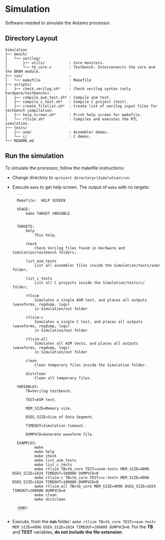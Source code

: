 # Simulation

Software needed to simulate the Antares processor.

## Directory Layout

```
Simulation
├── bench/
│   └── verilog/
│       ├── utils/           : Core monitors.
│       └── tb_core.v        : Testbench: Interconnects the core and the BRAM module.
├── run/                     :
│   └── makefile             : Makefile
├── scripts/                 :
│   ├── check_verilog.sh*    : Check verilog syntax (only hardware/testbenchs).
│   ├── compile_asm_test.sh* : Compile asm test.
│   ├── compile_c_test.sh*   : Compile C project (test).
│   ├── create_filelist.sh*  : Create list of verilog input files for testbench compilation.
│   ├── help_screen.sh*      : Print help screen for makefile.
│   └── rtlsim.sh*           : Compiles and executes the RTL simulation.
├── tests/
│   ├── asm/                 : Assembler demos.
│   └── c/                   : C demos.
└── README.md
```

## Run the simulation

To simulate the processor, follow the makefile instructions:

- Change directory to ```<project directory>\Simulation\run```.
- Execute ```make``` to get help screen. The output of ```make``` with no targets:

        ```
        Makefile:  HELP SCREEN

        USAGE:
            make TARGET VARIABLE


        TARGETS:
            help
                This help.

            check
                Check Verilog files found in Hardware and Simulation/testbench folders;

            list_asm_tests
                List all assembler files inside the Simulation/tests/asm/ folder;

            list_c_tests
                List all C projects inside the Simulation/tests/c/ folder;

            rtlsim
                Simulates a single ASM test, and places all outputs (waveforms, regdump, logs)
                in Simulation/out folder

            rtlsim-c
                Simulates a single C test, and places all outputs (waveforms, regdump, logs)
                in Simulation/out folder

            rtlsim-all
                Simulates all ASM tests, and places all outputs (waveforms, regdump, logs)
                in Simulation/out folder

            clean
                Clean temporary files inside the Simulation folder.

            distclean
                Clean all temporary files.

        VARIABLES:
            TB=Verilog testbench.

            TEST=ASM test.

            MEM_SIZE=Memory size.

            DSEG_SIZE=Size of Data Segment.

            TIMEOUT=Simulation timeout.

            DUMPVCD=Generate waveform file.

        EXAMPLES:
                make
                make help
                make check
                make list_asm_tests
                make list_c_tests
                make rtlsim TB=tb_core TEST=<asm-test> MEM_SIZE=4096 DSEG_SIZE=1024 TIMEOUT=100000 DUMPVCD=0
                make rtlsim-c TB=tb_core TEST=<c-test> MEM_SIZE=4096 DSEG_SIZE=1024 TIMEOUT=100000 DUMPVCD=0
                make rtlsim-all TB=tb_core MEM_SIZE=4096 DSEG_SIZE=1024 TIMEOUT=100000 DUMPVCD=0
                make clean
                make distclean

        (END)
        ```

- Execute, from the __run__ folder: ```make rtlsim TB=tb_core TEST=<asm-test> MEM_SIZE=4096 DSEG_SIZE=1024 TIMEOUT=100000 DUMPVCD=0```.
  For the __TB__ and __TEST__ variables, __do not include the file extension__.
